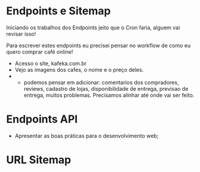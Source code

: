 Endpoints e Sitemap
==================

Iniciando os trabalhos dos Endpoints jeito que o Cron faria, alguem vai revisar isso!

Para escrever estes endpoints eu precisei pensar no workflow de como eu quero comprar café online!

* Acesso o site, kafeka.com.br
* Vejo as imagens dos cafes, o nome e o preço deles.
* * podemos pensar em adicionar: comentarios dos compradores, reviews, cadastro de lojas, disponibilidade de entrega, previsao de entrega, muitos problemas. Precisamos alinhar até onde vai ser feito.


# Endpoints API

* Apresentar as boas práticas para o desenvolvimento web;


# URL Sitemap

